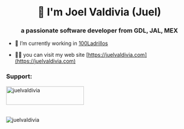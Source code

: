 <h1 align="center">👋 I'm Joel Valdivia (Juel)</h1>
<h3 align="center">a passionate software developer from GDL, JAL, MEX</h3>

- 🔭 I’m currently working in [100Ladrillos](https://100ladrillos.com/)

- 👨‍💻 you can visit my web site [https://juelvaldivia.com](https://juelvaldivia.com)

<h3 align="left">Support:</h3>
<p><a href="https://www.buymeacoffee.com/juelvaldivia"> <img align="left" src="https://cdn.buymeacoffee.com/buttons/v2/default-yellow.png" height="50" width="210" alt="juelvaldivia" /></a></p>
<br></br><br></br>
<p><img align="left" src="https://github-readme-stats.vercel.app/api/top-langs?username=juelvaldivia&show_icons=true&locale=en&layout=compact" alt="juelvaldivia" /></p>
